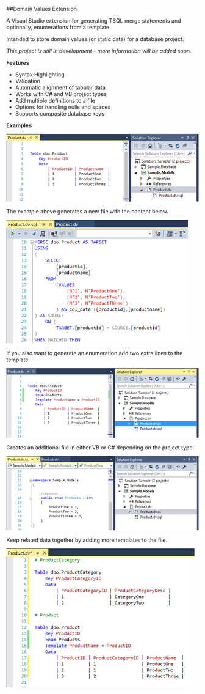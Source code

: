 ##Domain Values Extension

A Visual Studio extension for generating TSQL merge statements and optionally, enumerations from a template.

Intended to store domain values (or static data) for a database project.

*This project is still in development - more information will be added soon.*

**Features**

- Syntax Highlighting 
- Validation 
- Automatic alignment of tabular data
- Works with C# and VB project types
- Add multiple definitions to a file
- Options for handling nulls and spaces
- Supports composite database keys

**Examples**

![Sample](img/Template1.png)

The example above generates a new file with the content below.

![Sample](img/Sql1.png)

If you also want to generate an enumeration add two extra lines to the template.

![Sample](img/Enum1.png)

Creates an additional file in either VB or C# depending on the project type.

![Sample](img/Enum2.png)

Keep related data together by adding more templates to the file.

![Sample](img/Template2.png)

